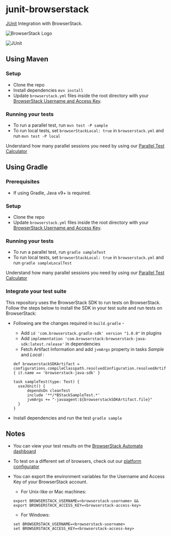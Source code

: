 # junit-browserstack
[JUnit](http://junit.org/junit4/) Integration with BrowserStack.

![BrowserStack Logo](https://d98b8t1nnulk5.cloudfront.net/production/images/layout/logo-header.png?1469004780) 

![JUnit](http://junit.org/junit4/images/junit-logo.png)

## Using Maven

### Setup
* Clone the repo
* Install dependencies `mvn install`
* Update `browserstack.yml` files inside the root directory with your [BrowserStack Username and Access Key](https://www.browserstack.com/accounts/settings). 

### Running your tests
* To run a parallel test, run `mvn test -P sample`
* To run local tests, set `browserStackLocal: true` in `browserstack.yml` and  run `mvn test -P local`

 Understand how many parallel sessions you need by using our [Parallel Test Calculator](https://www.browserstack.com/automate/parallel-calculator?ref=github)


## Using Gradle

### Prerequisites
- If using Gradle, Java v9+ is required.

### Setup
* Clone the repo
* Update `browserstack.yml` files inside the root directory with your [BrowserStack Username and Access Key](https://www.browserstack.com/accounts/settings).

### Running your tests
* To run a parallel test, run `gradle sampleTest`
* To run local tests, set `browserStackLocal: true` in `browserstack.yml` and  run `gradle sampleLocalTest`

Understand how many parallel sessions you need by using our [Parallel Test Calculator](https://www.browserstack.com/automate/parallel-calculator?ref=github)

### Integrate your test suite

This repository uses the BrowserStack SDK to run tests on BrowserStack. Follow the steps below to install the SDK in your test suite and run tests on BrowserStack:

* Following are the changes required in `build.gradle` -
  * Add `id 'com.browserstack.gradle-sdk' version "1.0.0"` in plugins
  * Add `implementation 'com.browserstack:browserstack-java-sdk:latest.release'` in dependencies
  * Fetch Artifact Information and add `jvmArgs` property in tasks *Sample* and *Local* :
  ```
  def browserstackSDKArtifact = configurations.compileClasspath.resolvedConfiguration.resolvedArtifacts.find { it.name == 'browserstack-java-sdk' }
  
  task sampleTest(type: Test) {
    useJUnit() {
        dependsOn cleanTest
        include '**/*BStackSampleTest.*'
        jvmArgs += "-javaagent:${browserstackSDKArtifact.file}"
    }
  }
  ```

* Install dependencies and run the test `gradle sample`

## Notes
* You can view your test results on the [BrowserStack Automate dashboard](https://www.browserstack.com/automate)
* To test on a different set of browsers, check out our [platform configurator](https://www.browserstack.com/automate/java#setting-os-and-browser)
* You can export the environment variables for the Username and Access Key of your BrowserStack account. 

  * For Unix-like or Mac machines:
  ```
  export BROWSERSTACK_USERNAME=<browserstack-username> &&
  export BROWSERSTACK_ACCESS_KEY=<browserstack-access-key>
  ```

  * For Windows:
  ```
  set BROWSERSTACK_USERNAME=<browserstack-username>
  set BROWSERSTACK_ACCESS_KEY=<browserstack-access-key>
  ```
